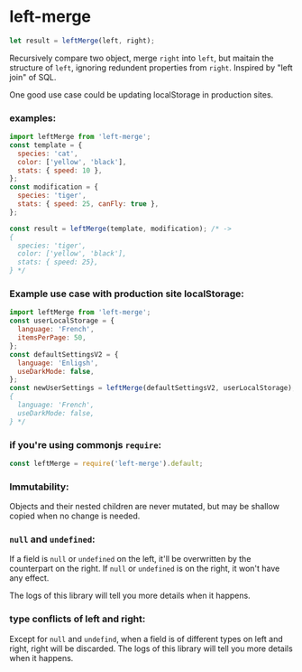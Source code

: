 # left-merge

```js
let result = leftMerge(left, right);
```

Recursively compare two object, merge `right` into `left`, but maitain the structure of `left`, ignoring redundent properties from `right`. Inspired by "left join" of SQL.

One good use case could be updating localStorage in production sites.

### examples:

```js
import leftMerge from 'left-merge';
const template = {
  species: 'cat',
  color: ['yellow', 'black'],
  stats: { speed: 10 },
};
const modification = {
  species: 'tiger',
  stats: { speed: 25, canFly: true },
};

const result = leftMerge(template, modification); /* ->
{
  species: 'tiger',
  color: ['yellow', 'black'],
  stats: { speed: 25},
} */
```

### Example use case with production site localStorage:

```js
import leftMerge from 'left-merge';
const userLocalStorage = {
  language: 'French',
  itemsPerPage: 50,
};
const defaultSettingsV2 = {
  language: 'Enligsh',
  useDarkMode: false,
};
const newUserSettings = leftMerge(defaultSettingsV2, userLocalStorage); /* ->
{
  language: 'French',
  useDarkMode: false,
} */
```

### if you're using commonjs `require`:

```js
const leftMerge = require('left-merge').default;
```

### Immutability:

Objects and their nested children are never mutated, but may be shallow copied when no change is needed.

### `null` and `undefined`:

If a field is `null` or `undefined` on the left, it'll be overwritten by the counterpart on the right. If `null` or `undefined` is on the right, it won't have any effect.

The logs of this library will tell you more details when it happens.

### type conflicts of left and right:

Except for `null` and `undefind`, when a field is of different types on left and right, right will be discarded. The logs of this library will tell you more details when it happens.
